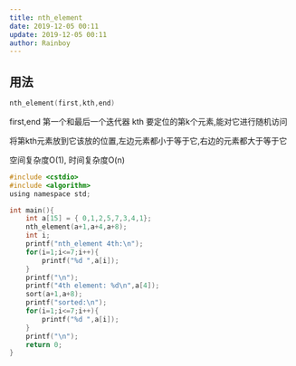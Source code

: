 ```yaml
---
title: nth_element
date: 2019-12-05 00:11
update: 2019-12-05 00:11
author: Rainboy
---
```


## 用法

```c
nth_element(first,kth,end)
```

first,end 第一个和最后一个迭代器
kth 要定位的第k个元素,能对它进行随机访问

将第kth元素放到它该放的位置,左边元素都小于等于它,右边的元素都大于等于它

空间复杂度O(1),
时间复杂度O(n)


```c
#include <cstdio>
#include <algorithm>
using namespace std;

int main(){
    int a[15] = { 0,1,2,5,7,3,4,1};
    nth_element(a+1,a+4,a+8);
    int i;
    printf("nth_element 4th:\n");
    for(i=1;i<=7;i++){
        printf("%d ",a[i]);
    }
    printf("\n");
    printf("4th element: %d\n",a[4]);
    sort(a+1,a+8);
    printf("sorted:\n");
    for(i=1;i<=7;i++){
        printf("%d ",a[i]);
    }
    printf("\n");
    return 0;
}


```
